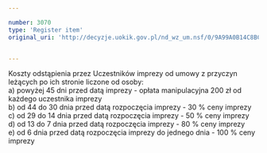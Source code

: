 ```yaml
---

number: 3070
type: 'Register item'
original_uri: 'http://decyzje.uokik.gov.pl/nd_wz_um.nsf/0/9A99A0B14C8BC709C12579E300366936?OpenDocument'


---
```


Koszty odstąpienia przez Uczestników imprezy od umowy z przyczyn leżących po ich stronie liczone od osoby:  
a) powyżej 45 dni przed datą imprezy - opłata manipulacyjna 200 zł od każdego uczestnika imprezy  
b) od 44 do 30 dnia przed datą rozpoczęcia imprezy - 30 % ceny imprezy     
c) od 29 do 14 dnia przed datą rozpoczęcia imprezy - 50 % ceny imprezy       
d) od 13 do 7 dnia przed datą rozpoczęcia imprezy - 80 % ceny imprezy      
e) od 6 dnia przed datą rozpoczęcia imprezy do jednego dnia - 100 % ceny imprezy
